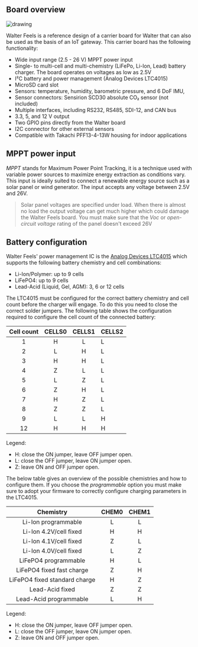 ## Board overview

![drawing](img/walter-feels-transparent-01.png)

Walter Feels is a reference design of a carrier board for Walter that can also
be used as the basis of an IoT gateway. This carrier board has the following
functionality:

- Wide input range (2.5 - 26 V) MPPT power input
- Single- to multi-cell and multi-chemistry (LiFePo, Li-Ion, Lead) battery
  charger. The board operates on voltages as low as 2.5V
- I²C battery and power management (Analog Devices LTC4015)
- MicroSD card slot
- Sensors: temperature, humidity, barometric pressure, and 6 DoF IMU,
- Sensor connectors: Sensirion SCD30 absolute CO₂ sensor (not included)
- Multiple interfaces, including RS232, RS485, SDI-12, and CAN bus
- 3.3, 5, and 12 V output
- Two GPIO pins directly from the Walter board
- I2C connector for other external sensors
- Compatible with Takachi PFF13-4-13W housing for indoor applications

## MPPT power input

*MPPT* stands for Maximum Power Point Tracking, it is a technique used with
variable power sources to maximize energy extraction as conditions vary. This
input is ideally suited to connect a renewable energy source such as a solar
panel or wind generator. The input accepts any voltage between 2.5V and 26V.

> Solar panel voltages are specified under load. When there is almost no load
> the output voltage can get much higher which could damage the Walter Feels
> board. You must make sure that the *Voc* or *open-circuit voltage* rating of
> the panel doesn't exceed 26V

## Battery configuration

Walter Feels' power management IC is the
[Analog Devices LTC4015](https://www.analog.com/en/products/ltc4015.html) which
supports the following battery chemistry and cell combinations:

- Li-Ion/Polymer: up to 9 cells
- LiFePO4: up to 9 cells
- Lead-Acid (Liquid, Gel, AGM): 3, 6 or 12 cells

The LTC4015 must be configured for the correct battery chemistry and cell count
before the charger will engage. To do this you need to close the correct solder
jumpers. The following table shows the configuration required to configure the
cell count of the connected battery:

| Cell count | CELLS0 | CELLS1 | CELLS2 |
|:----------:|:------:|:------:|--------|
| 1          | H      | L      | L      |
| 2          | L      | H      | L      |
| 3          | H      | H      | L      |
| 4          | Z      | L      | L      |
| 5          | L      | Z      | L      |
| 6          | Z      | H      | L      |
| 7          | H      | Z      | L      |
| 8          | Z      | Z      | L      |
| 9          | L      | L      | H      |
| 12         | H      | H      | H      |

Legend:

- H: close the ON jumper, leave OFF jumper open.
- L: close the OFF jumper, leave ON jumper open.
- Z: leave ON and OFF jumper open.

The below table gives an overview of the possible chemistries and how to
configure them. If you choose the *programmable* option you must make sure to
adopt your firmware to correctly configure charging parameters in the LTC4015.

|           Chemistry           | CHEM0 | CHEM1 |
|:-----------------------------:|:-----:|:-----:|
| Li-Ion programmable           | L     | L     |
| Li-Ion 4.2V/cell fixed        | H     | H     |
| Li-Ion 4.1V/cell fixed        | Z     | L     |
| Li-Ion 4.0V/cell fixed        | L     | Z     |
| LiFePO4 programmable          | H     | L     |
| LiFePO4 fixed fast charge     | Z     | H     |
| LiFePO4 fixed standard charge | H     | Z     |
| Lead-Acid fixed               | Z     | Z     |
| Lead-Acid programmable        | L     | H     |

Legend:

- H: close the ON jumper, leave OFF jumper open.
- L: close the OFF jumper, leave ON jumper open.
- Z: leave ON and OFF jumper open.
